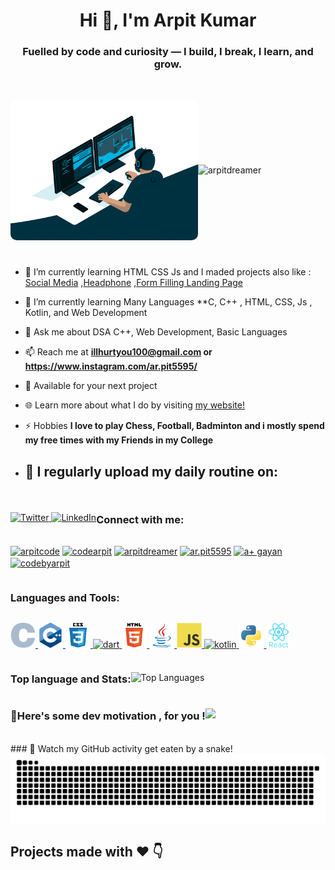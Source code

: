 <h1 align="center">Hi 👋, I'm Arpit Kumar</h1>
<h3 align="center">Fuelled by code and curiosity — I build, I break, I learn, and grow.</h3>
<br>
<div style="display: flex; align-items: center; flex-wrap: wrap;">

  <!-- Left: Your Image -->
  <img align="right"
    src="https://github.com/ArpitDreamer/ArpitDreamer/blob/main/coding.gif" 
    alt="Coding gif"
    style="width: 300px; max-width: 100%; border-radius: 10px; margin:auto">

	 
<p align="left"> <img src="https://komarev.com/ghpvc/?username=arpitdreamer&label=Profile%20views&color=0e75b6&style=flat" alt="arpitdreamer" /> </p>

- 🔭 I’m currently learning HTML CSS Js and I maded projects also like : [Social Media](https://arpitdreamer.github.io/social_media/) ,[Headphone](https://arpitdreamer.github.io/headphone_landing_page/) ,[Form Filling Landing Page](https://arpitdreamer.github.io/FORM_FILL_LANDING_PAGE/)
- 🌱 I’m currently learning Many Languages **C, C++ , HTML, CSS, Js , Kotlin, and Web Development



- 💬 Ask me about DSA C++, Web Development, Basic Languages

- 📫  Reach me at **illhurtyou100@gmail.com or https://www.instagram.com/ar.pit5595/**

- 💌 Available for your next project

-  🌐 Learn more about what I do by visiting [my website!](https://arpit.tech/)

- ⚡ Hobbies **I love to play Chess, Football, Badminton and i mostly spend my free times with my Friends in my College**
- <h2 align="left">📝 I regularly upload my daily routine on:</h2>

<p align="left">
  <a href="https://twitter.com/codearpit" target="_blank">
    <img src="https://raw.githubusercontent.com/rahuldkjain/github-profile-readme-generator/master/src/images/icons/Social/twitter.svg" alt="Twitter" height="30" width="40" />
  </a>
  <a href="https://linkedin.com/in/arpitdreamer" target="_blank">
    <img src="https://raw.githubusercontent.com/rahuldkjain/github-profile-readme-generator/master/src/images/icons/Social/linked-in-alt.svg" alt="LinkedIn" height="30" width="40" />
  </a>
</p>


<br>

<h3 align="left">Connect with me:</h3>
<p align="left">
<a href="https://dev.to/arpitcode" target="blank"><img align="center" src="https://raw.githubusercontent.com/rahuldkjain/github-profile-readme-generator/master/src/images/icons/Social/devto.svg" alt="arpitcode" height="30" width="40" /></a>
<a href="https://twitter.com/codearpit" target="blank"><img align="center" src="https://raw.githubusercontent.com/rahuldkjain/github-profile-readme-generator/master/src/images/icons/Social/twitter.svg" alt="codearpit" height="30" width="40" /></a>
<a href="https://linkedin.com/in/arpitdreamer" target="blank"><img align="center" src="https://raw.githubusercontent.com/rahuldkjain/github-profile-readme-generator/master/src/images/icons/Social/linked-in-alt.svg" alt="arpitdreamer" height="30" width="40" /></a>
<a href="https://instagram.com/ar.pit5595" target="blank"><img align="center" src="https://raw.githubusercontent.com/rahuldkjain/github-profile-readme-generator/master/src/images/icons/Social/instagram.svg" alt="ar.pit5595" height="30" width="40" /></a>
<a href="https://www.youtube.com/c/a+ gayan" target="blank"><img align="center" src="https://raw.githubusercontent.com/rahuldkjain/github-profile-readme-generator/master/src/images/icons/Social/youtube.svg" alt="a+ gayan" height="30" width="40" /></a>
<a href="https://www.leetcode.com/codebyarpit" target="blank"><img align="center" src="https://raw.githubusercontent.com/rahuldkjain/github-profile-readme-generator/master/src/images/icons/Social/leet-code.svg" alt="codebyarpit" height="30" width="40" /></a>
</p>

<br>

<h3 align="left">Languages and Tools:</h3>
<p align="left"> <a href="https://www.cprogramming.com/" target="_blank" rel="noreferrer"> <img src="https://raw.githubusercontent.com/devicons/devicon/master/icons/c/c-original.svg" alt="c" width="40" height="40"/> </a> <a href="https://www.w3schools.com/cpp/" target="_blank" rel="noreferrer"> <img src="https://raw.githubusercontent.com/devicons/devicon/master/icons/cplusplus/cplusplus-original.svg" alt="cplusplus" width="40" height="40"/> </a> <a href="https://www.w3schools.com/css/" target="_blank" rel="noreferrer"> <img src="https://raw.githubusercontent.com/devicons/devicon/master/icons/css3/css3-original-wordmark.svg" alt="css3" width="40" height="40"/> </a> <a href="https://dart.dev" target="_blank" rel="noreferrer"> <img src="https://www.vectorlogo.zone/logos/dartlang/dartlang-icon.svg" alt="dart" width="40" height="40"/> </a> <a href="https://www.w3.org/html/" target="_blank" rel="noreferrer"> <img src="https://raw.githubusercontent.com/devicons/devicon/master/icons/html5/html5-original-wordmark.svg" alt="html5" width="40" height="40"/> </a> <a href="https://www.java.com" target="_blank" rel="noreferrer"> <img src="https://raw.githubusercontent.com/devicons/devicon/master/icons/java/java-original.svg" alt="java" width="40" height="40"/> </a> <a href="https://developer.mozilla.org/en-US/docs/Web/JavaScript" target="_blank" rel="noreferrer"> <img src="https://raw.githubusercontent.com/devicons/devicon/master/icons/javascript/javascript-original.svg" alt="javascript" width="40" height="40"/> </a> <a href="https://kotlinlang.org" target="_blank" rel="noreferrer"> <img src="https://www.vectorlogo.zone/logos/kotlinlang/kotlinlang-icon.svg" alt="kotlin" width="40" height="40"/> </a> <a href="https://www.python.org" target="_blank" rel="noreferrer"> <img src="https://raw.githubusercontent.com/devicons/devicon/master/icons/python/python-original.svg" alt="python" width="40" height="40"/> </a> <a href="https://reactjs.org/" target="_blank" rel="noreferrer"> <img src="https://raw.githubusercontent.com/devicons/devicon/master/icons/react/react-original-wordmark.svg" alt="react" width="40" height="40"/> </a> </p>

<h3 align="left">Top language and Stats:</h3>
<br>

<p align="center">
	<img align="center" src="https://github-readme-stats.vercel.app/api/top-langs/?username=sourabhkumar47&langs_count=8&theme=tokyonight(https://github-readme-stats.vercel.app/api/top-langs/?username=sourabhkumar47)" alt="Top Languages" />
<!--Streak count -->
</p>
<br>



<!--
Buy Me a coffee
-->


<h3>🚀Here's some dev motivation , for you !</h3>

![](https://quotes-github-readme.vercel.app/api?type=horizontal&theme=radical)

<br>
### 🐍 Watch my GitHub activity get eaten by a snake!
<div align="center">
  <img src="https://github.com/ArpitDreamer/ArpitDreamer/blob/output/github-snake.svg" alt="Snake animation" />
</div>





## Projects made with ❤️ 👇


